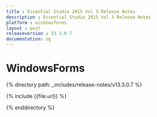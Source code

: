 ```yaml
---
title : Essential Studio 2015 Vol 3 Release Notes
description : Essential Studio 2015 Vol 3 Release Notes
platform : windowsforms
layout : post
releaseversion : 13.3.0.7
documentation: ug
---
```


# WindowsForms

{% directory path: _includes/release-notes/v13.3.0.7 %}


{% include {{file.url}} %}

{% enddirectory %}